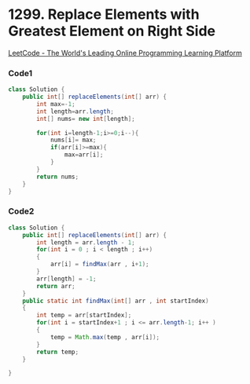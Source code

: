 # 1299. Replace Elements with Greatest Element on Right Side

[LeetCode - The World's Leading Online Programming Learning Platform](https://leetcode.com/problems/replace-elements-with-greatest-element-on-right-side/)

### Code1

```java
class Solution {
    public int[] replaceElements(int[] arr) {
        int max=-1;
        int length=arr.length;
        int[] nums= new int[length];

        for(int i=length-1;i>=0;i--){
            nums[i]= max;
            if(arr[i]>=max){
                max=arr[i];
            }
        }
        return nums;
    }
}
```

### Code2

```java
class Solution {
    public int[] replaceElements(int[] arr) {
        int length = arr.length - 1;
        for(int i = 0 ; i < length ; i++)
        {
            arr[i] = findMax(arr , i+1);
        }
        arr[length] = -1;
        return arr;
    }
    public static int findMax(int[] arr , int startIndex)
    {
        int temp = arr[startIndex];
        for(int i = startIndex+1 ; i <= arr.length-1; i++ )
        {
            temp = Math.max(temp , arr[i]);
        }
        return temp;
    }

}
```